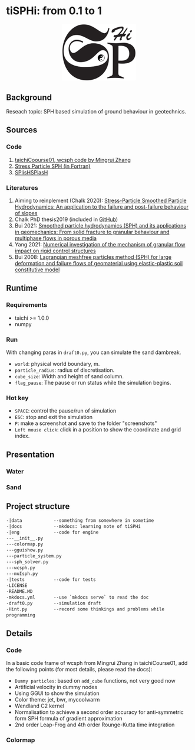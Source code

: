 # tiSPHi: from 0.1 to 1

<div align="center">
  <img width="200px" src="./docs/img/tiSPHi_logo.jpg">
</div>

## Background

Reseach topic: SPH based simulation of ground behaviour in geotechnics.

## Sources

### Code

1. [taichiCoourse01, wcsph code by Mingrui Zhang](https://github.com/erizmr/SPH_Taichi)
2. [Stress Particle SPH (in Fortran)](https://github.com/CaitlinChalk/Stress-Particle-SPH)
3. [SPlisHSPlasH](https://github.com/InteractiveComputerGraphics/SPlisHSPlasH)

### Literatures

1. Aiming to reinplement (Chalk 2020): [Stress-Particle Smoothed Particle Hydrodynamics: An application to the failure and post-failure behaviour of slopes](https://doi.org/10.1016/j.cma.2020.113034)
2. Chalk PhD thesis2019 (included in [GitHub](https://github.com/CaitlinChalk/Stress-Particle-SPH))
3. Bui 2021: [Smoothed particle hydrodynamics (SPH) and its applications in geomechanics: From solid fracture to granular behaviour and multiphase flows in porous media](https://doi.org/10.1016/j.compgeo.2021.104315)
4. Yang 2021: [Numerical investigation of the mechanism of granular flow impact on rigid control structures](https://doi.org/10.1007/s11440-021-01162-4)
5. Bui 2008: [Lagrangian meshfree particles method (SPH) for large deformation and failure flows of geomaterial using elastic-plastic soil constitutive model](https://doi.org/10.1002/nag.688)

## Runtime

### Requirements

* taichi >= 1.0.0
* numpy

### Run

With changing paras in `draft0.py`, you can simulate the sand dambreak.
* `world`: physical world boundary, m.
* `particle_radius`: radius of discretisation.
* `cube_size`: Width and height of sand column.
* `flag_pause`: The pause or run status while the simulation begins.

### Hot key

* `SPACE`: control the pause/run of simulation
* `ESC`: stop and exit the simulation
* `P`: make a screenshot and save to the folder "screenshots"
* `Left mouse click`: click in a position to show the coordinate and grid index.

## Presentation

### Water

### Sand

## Project structure

```
-|data            --something from somewhere in sometime
-|docs            --mkdocs: learning note of tiSPHi
-|eng             --code for engine
---__init__.py
---colormap.py
---gguishow.py
---particle_system.py
---sph_solver.py
---wcsph.py
---muIsph.py
-|tests           --code for tests
-LICENSE
-README.MD
-mkdocs.yml       --use `mkdocs serve` to read the doc
-draft0.py        --simulation draft
-Hint.py          --record some thinkings and problems while programming
```

## Details

### Code

In a basic code frame of wcsph from Mingrui Zhang in taichiCourse01, add the following points (for most details, please read the docs):
* `Dummy particles`: based on `add_cube` functions, not very good now
* Artificial velocity in dummy nodes
* Using GGUI to show the simulation
* Color theme: jet, bwr, mycoolwarm
* Wendland C2 kernel
* Normalisation to achieve a second order accuracy for anti-symmetric form SPH formula of gradient approximation
* 2nd order Leap-Frog and 4th order Rounge-Kutta time integration

### Colormap


